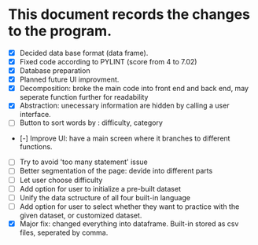 # This document records the changes to the program.
* [x] Decided data base format (data frame).
* [x] Fixed code according to PYLINT (score from 4 to 7.02)
* [x] Database preparation
* [x] Planned future UI improvment.  
* [x] Decomposition: broke the main code into front end and back end, may seperate function further for readability
* [x] Abstraction: unecessary information are hidden by calling a user interface. 
* [ ] Button to sort words by : difficulty, category
* [-] Improve UI: have a main screen where it branches to different functions.
* [ ] Try to avoid 'too many statement' issue
* [ ] Better segmentation of the page: devide into different parts
* [ ] Let user choose difficulty
* [ ] Add option for user to initialize a pre-built dataset
* [ ] Unify the data sctructure of all four built-in language
* [ ] Add option for user to select whether they want to practice with the given dataset, or customized dataset.
* [x] Major fix: changed everything into dataframe. Built-in stored as csv files, seperated by comma.
